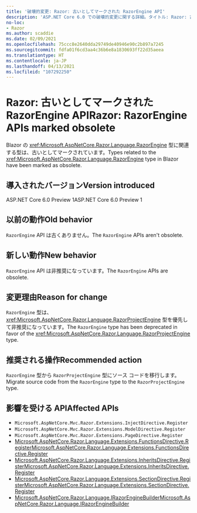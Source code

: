 ```yaml
---
title: '破壊的変更: Razor: 古いとしてマークされた RazorEngine API'
description: 'ASP.NET Core 6.0 での破壊的変更に関する詳細。タイトル: Razor: 古いとしてマークされた RazorEngine API'
no-loc:
- Razor
ms.author: scaddie
ms.date: 02/09/2021
ms.openlocfilehash: 75ccc8e2640dda29749de40946e90c2b897a7245
ms.sourcegitcommit: fdfa01f6cd3aa4c36b6e8a1830693ff22d35aeea
ms.translationtype: HT
ms.contentlocale: ja-JP
ms.lasthandoff: 04/13/2021
ms.locfileid: "107292250"
---
```

# <a name="razor-razorengine-apis-marked-obsolete"></a><span data-ttu-id="15e14-103">Razor: 古いとしてマークされた RazorEngine API</span><span class="sxs-lookup"><span data-stu-id="15e14-103">Razor: RazorEngine APIs marked obsolete</span></span>

<span data-ttu-id="15e14-104">Blazor の <xref:Microsoft.AspNetCore.Razor.Language.RazorEngine> 型に関連する型は、古いとしてマークされています。</span><span class="sxs-lookup"><span data-stu-id="15e14-104">Types related to the <xref:Microsoft.AspNetCore.Razor.Language.RazorEngine> type in Blazor have been marked as obsolete.</span></span>

## <a name="version-introduced"></a><span data-ttu-id="15e14-105">導入されたバージョン</span><span class="sxs-lookup"><span data-stu-id="15e14-105">Version introduced</span></span>

<span data-ttu-id="15e14-106">ASP.NET Core 6.0 Preview 1</span><span class="sxs-lookup"><span data-stu-id="15e14-106">ASP.NET Core 6.0 Preview 1</span></span>

## <a name="old-behavior"></a><span data-ttu-id="15e14-107">以前の動作</span><span class="sxs-lookup"><span data-stu-id="15e14-107">Old behavior</span></span>

<span data-ttu-id="15e14-108">`RazorEngine` API は古くありません。</span><span class="sxs-lookup"><span data-stu-id="15e14-108">The `RazorEngine` APIs aren't obsolete.</span></span>

## <a name="new-behavior"></a><span data-ttu-id="15e14-109">新しい動作</span><span class="sxs-lookup"><span data-stu-id="15e14-109">New behavior</span></span>

<span data-ttu-id="15e14-110">`RazorEngine` API は非推奨になっています。</span><span class="sxs-lookup"><span data-stu-id="15e14-110">The `RazorEngine` APIs are obsolete.</span></span>

## <a name="reason-for-change"></a><span data-ttu-id="15e14-111">変更理由</span><span class="sxs-lookup"><span data-stu-id="15e14-111">Reason for change</span></span>

<span data-ttu-id="15e14-112">`RazorEngine` 型は、<xref:Microsoft.AspNetCore.Razor.Language.RazorProjectEngine> 型を優先して非推奨になっています。</span><span class="sxs-lookup"><span data-stu-id="15e14-112">The `RazorEngine` type has been deprecated in favor of the <xref:Microsoft.AspNetCore.Razor.Language.RazorProjectEngine> type.</span></span>

## <a name="recommended-action"></a><span data-ttu-id="15e14-113">推奨される操作</span><span class="sxs-lookup"><span data-stu-id="15e14-113">Recommended action</span></span>

<span data-ttu-id="15e14-114">`RazorEngine` 型から `RazorProjectEngine` 型にソース コードを移行します。</span><span class="sxs-lookup"><span data-stu-id="15e14-114">Migrate source code from the `RazorEngine` type to the `RazorProjectEngine` type.</span></span>

## <a name="affected-apis"></a><span data-ttu-id="15e14-115">影響を受ける API</span><span class="sxs-lookup"><span data-stu-id="15e14-115">Affected APIs</span></span>

- `Microsoft.AspNetCore.Mvc.Razor.Extensions.InjectDirective.Register`
- `Microsoft.AspNetCore.Mvc.Razor.Extensions.ModelDirective.Register`
- `Microsoft.AspNetCore.Mvc.Razor.Extensions.PageDirective.Register`
- [<span data-ttu-id="15e14-116">Microsoft.AspNetCore.Razor.Language.Extensions.FunctionsDirective.Register</span><span class="sxs-lookup"><span data-stu-id="15e14-116">Microsoft.AspNetCore.Razor.Language.Extensions.FunctionsDirective.Register</span></span>](/dotnet/api/microsoft.aspnetcore.razor.language.extensions.functionsdirective.register?view=aspnetcore-3.0&preserve-view=true)
- [<span data-ttu-id="15e14-117">Microsoft.AspNetCore.Razor.Language.Extensions.InheritsDirective.Register</span><span class="sxs-lookup"><span data-stu-id="15e14-117">Microsoft.AspNetCore.Razor.Language.Extensions.InheritsDirective.Register</span></span>](/dotnet/api/microsoft.aspnetcore.razor.language.extensions.inheritsdirective.register?view=aspnetcore-3.0&preserve-view=true)
- [<span data-ttu-id="15e14-118">Microsoft.AspNetCore.Razor.Language.Extensions.SectionDirective.Register</span><span class="sxs-lookup"><span data-stu-id="15e14-118">Microsoft.AspNetCore.Razor.Language.Extensions.SectionDirective.Register</span></span>](/dotnet/api/microsoft.aspnetcore.razor.language.extensions.sectiondirective.register?view=aspnetcore-3.0&preserve-view=true)
- [<span data-ttu-id="15e14-119">Microsoft.AspNetCore.Razor.Language.IRazorEngineBuilder</span><span class="sxs-lookup"><span data-stu-id="15e14-119">Microsoft.AspNetCore.Razor.Language.IRazorEngineBuilder</span></span>](/dotnet/api/microsoft.aspnetcore.razor.language.irazorenginebuilder?view=aspnetcore-3.0&preserve-view=true)

<!--

## Category

ASP.NET Core

## Affected APIs

- `Overload:Microsoft.AspNetCore.Mvc.Razor.Extensions.InjectDirective.Register`
- `Overload:Microsoft.AspNetCore.Mvc.Razor.Extensions.ModelDirective.Register`
- `Overload:Microsoft.AspNetCore.Mvc.Razor.Extensions.PageDirective.Register`
- `Overload:Microsoft.AspNetCore.Razor.Language.Extensions.FunctionsDirective.Register`
- `Overload:Microsoft.AspNetCore.Razor.Language.Extensions.InheritsDirective.Register`
- `Overload:Microsoft.AspNetCore.Razor.Language.Extensions.SectionDirective.Register`
- `T:Microsoft.AspNetCore.Razor.Language.IRazorEngineBuilder`

-->

